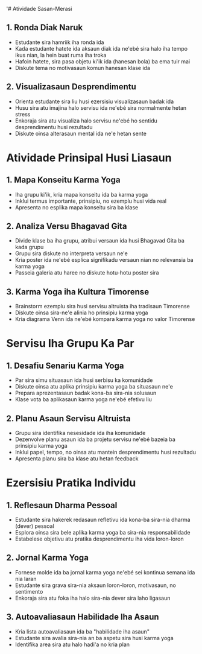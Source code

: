 '# Atividade Sasan-Merasi

## 1. Ronda Diak Naruk
- Estudante sira hamriik iha ronda ida
- Kada estudante hatete ida aksaun diak ida ne'ebé sira halo iha tempo ikus nian, la hein buat ruma iha troka
- Hafoin hatete, sira pasa objetu ki'ik ida (hanesan bola) ba ema tuir mai
- Diskute tema no motivasaun komun hanesan klase ida

## 2. Visualizasaun Desprendimentu
- Orienta estudante sira liu husi ezersisiu visualizasaun badak ida
- Husu sira atu imajina halo servisu ida ne'ebé sira normalmente hetan stress
- Enkoraja sira atu visualiza halo servisu ne'ebé ho sentidu desprendimentu husi rezultadu
- Diskute oinsa alterasaun mental ida ne'e hetan sente

# Atividade Prinsipal Husi Liasaun

## 1. Mapa Konseitu Karma Yoga
- Iha grupu ki'ik, kria mapa konseitu ida ba karma yoga
- Inklui termus importante, prinsipiu, no ezemplu husi vida real
- Apresenta no esplika mapa konseitu sira ba klase

## 2. Analiza Versu Bhagavad Gita
- Divide klase ba iha grupu, atribui versaun ida husi Bhagavad Gita ba kada grupu
- Grupu sira diskute no interpreta versaun ne'e
- Kria poster ida ne'ebé esplica signifikadu versaun nian no relevansia ba karma yoga
- Passeia galeria atu haree no diskute hotu-hotu poster sira

## 3. Karma Yoga iha Kultura Timorense
- Brainstorm ezemplu sira husi servisu altruista iha tradisaun Timorense
- Diskute oinsa sira-ne'e alinia ho prinsipiu karma yoga
- Kria diagrama Venn ida ne'ebé kompara karma yoga no valor Timorense

# Servisu Iha Grupu Ka Par

## 1. Desafiu Senariu Karma Yoga
- Par sira simu situasaun ida husi serbisu ka komunidade
- Diskute oinsa atu aplika prinsipiu karma yoga ba situasaun ne'e
- Prepara aprezentasaun badak kona-ba sira-nia solusaun
- Klase vota ba aplikasaun karma yoga ne'ebé efetivu liu

## 2. Planu Asaun Servisu Altruista
- Grupu sira identifika nesesidade ida iha komunidade
- Dezenvolve planu asaun ida ba projetu servisu ne'ebé bazeia ba prinsipiu karma yoga
- Inklui papel, tempo, no oinsa atu mantein desprendimentu husi rezultadu
- Apresenta planu sira ba klase atu hetan feedback

# Ezersisiu Pratika Individu

## 1. Reflesaun Dharma Pessoal
- Estudante sira hakerek redasaun refletivu ida kona-ba sira-nia dharma (dever) pessoal
- Esplora oinsa sira bele aplika karma yoga ba sira-nia responsabilidade
- Estabelese objetivu atu pratika desprendimentu iha vida loron-loron

## 2. Jornal Karma Yoga
- Fornese molde ida ba jornal karma yoga ne'ebé sei kontinua semana ida nia laran
- Estudante sira grava sira-nia aksaun loron-loron, motivasaun, no sentimento
- Enkoraja sira atu foka iha halo sira-nia dever sira laho ligasaun

## 3. Autoavaliasaun Habilidade Iha Asaun
- Kria lista autoavaliasaun ida ba "habilidade iha asaun"
- Estudante sira avalia sira-nia an ba aspetu sira husi karma yoga
- Identifika area sira atu halo hadi'a no kria plan